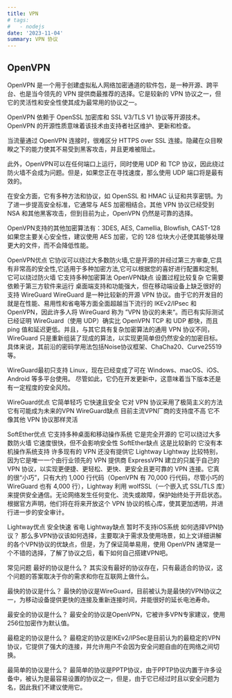 ```yaml
---
title: VPN
# tags:
#   - nodejs
date: '2023-11-04'
summary: VPN 协议
---
```


## OpenVPN
OpenVPN 是一个用于创建虚拟私人网络加密通道的软件包，是一种开源、跨平台、也是当今领先的 VPN 提供商最推荐的选择。它是较新的 VPN 协议之一，但它的灵活性和安全性使其成为最常用的协议之一。

OpenVPN 依赖于 OpenSSL 加密库和 SSL V3/TLS V1 协议等开源技术。OpenVPN 的开源性质意味着该技术由支持者社区维护、更新和检查。

当流量通过 OpenVPN 连接时，很难区分 HTTPS over SSL 连接。隐藏在众目睽睽之下的能力使其不易受到黑客攻击，并且更难被阻止。

此外，OpenVPN可以在任何端口上运行，同时使用 UDP 和 TCP 协议，因此绕过防火墙不会成为问题。但是，如果您正在寻找速度，那么使用 UDP 端口将是最有效的。

在安全方面，它有多种方法和协议，如 OpenSSL 和 HMAC 认证和共享密钥。为了进一步提高安全标准，它通常与 AES 加密相结合。其他 VPN 协议已经受到 NSA 和其他黑客攻击，但到目前为止，OpenVPN 仍然是可靠的选择。

OpenVPN支持的其他加密算法有：3DES, AES, Camellia, Blowfish, CAST-128
如果您主要关心安全性，建议使用 AES 加密，它的 128 位块大小还使其能够处理更大的文件，而不会降低性能。

OpenVPN优点
它协议可以绕过大多数防火墙,它是开源的并经过第三方审查,它具有非常高的安全性,它适用于多种加密方法,它可以根据您的喜好进行配置和定制,
它可以绕过防火墙
它支持多种加密算法
OpenVPN缺点
设置过程比较复杂
它需要依赖于第三方软件来运行
桌面端支持和功能强大，但在移动端设备上缺乏很好的支持
WireGuard
WireGuard 是一种比较新的开源 VPN 协议。由于它的开发目的就是在性能、易用性和省电等方面全面超越当下流行的 IKEv2/IPsec 和 OpenVPN，因此许多人将 WireGuard 称为 ”VPN 协议的未来“。而已有实际测试已经证明 WireGuard（使用 UDP）确实比 OpenVPN TCP 和 UDP 都快，而且 ping 值和延迟更低。并且，与其它具有复杂加密算法的通用 VPN 协议不同，WireGuard 只是重新组装了现成的算法，以实现更简单但仍然安全的加密目标。具体来说，其前沿的密码学用法包括Noise协议框架、ChaCha20、Curve25519等。

WireGuard最初只支持 Linux，现在已经变成了可在 Windows、macOS、iOS、Android 等多平台使用。 尽管如此，它仍在开发更新中，这意味着当下版本还是有一定程度的安全风险。

WireGuard优点
它简单轻巧
它快速且安全
它对 VPN 协议采用了极简主义的方法
它有可能成为未来的VPN
WireGuard缺点
目前主流VPN厂商的支持度不高
它不像其他 VPN 协议那样灵活

SoftEther优点
它支持多种桌面和移动操作系统
它是完全开源的
它可以绕过大多数防火墙
它速度很快，但不会影响安全性
SoftEther缺点
这是比较新的
它没有本机操作系统支持
许多现有的 VPN 还没有提供它
Lightway
Lightway 比较特别，因为它是唯一一个由行业领先的 VPN 提供商 ExpressVPN 建立的只属于自己的 VPN 协议，以实现更便捷、更轻松、更快、更安全且更可靠的 VPN 连接。它真的很“小巧”，只有大约 1,000 行代码（OpenVPN 有 70,000 行代码，尽管小巧的 WireGuard 也有 4,000 行），Lightway 利用 wolfSSL（一个嵌入式 SSL/TLS 库）来提供安全通信。无论网络发生任何变化、流失或故障，保护始终处于开启状态。根据官方声明，他们将在将来开放这个 VPN 协议的核心库，使其更加透明，并进行进一步的安全审计。

Lightway优点
安全快速
省电
Lightway缺点
暂时不支持iOS系统
如何选择VPN协议？
那么多VPN协议该如何选择，主要取决于需求及使用场景，如上文详细讲解的各个VPN协议的优缺点，但是，为了保证简单易用，使用 OpenVPN 通常是一个不错的选择，了解了协议之后，看下如何自己搭建VPN吧。

常见问题
最好的协议是什么？
其实没有最好的协议存在，只有最适合的协议，这个问题的答案取决于你的需求和你在互联网上做什么。

最快的协议是什么？
最快的协议是WireGuard，目前被认为是最快的VPN协议之一，为移动设备提供更快的连接及重新连接时间，并能很好的延长电池寿命。

最安全的协议是什么？
最安全的协议是OpenVPN，它被许多VPN专家建议，使用256位加密作为默认值。

最稳定的协议是什么？
最稳定的协议是IKEv2/IPSec是目前认为的最稳定的VPN协议，它提供了强大的连接，并允许用户不会因为安全问题自由的在网络之间切换。

最简单的协议是什么？
最简单的协议是PPTP协议，由于PPTP协议内置于许多设备中，被认为是最容易设置的协议之一，但是，由于它已经过时且以安全问题为名，因此我们不建议使用它。
